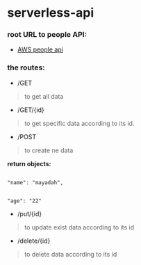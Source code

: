 # serverless-api

### root URL to people API:
* [AWS people api](https://m4ykte2s89.execute-api.us-east-2.amazonaws.com/)

### the routes:
* /GET 
 > to get all data

* /GET/{id} 
> to get specific data according to its id.

* /POST 
> to create ne data
  
  **return objects:**
  
<code>
"name": "mayadah",

"age": "22"
</code>

* /put/{id}
> to update exist data according to its id

* /delete/{id}
> to delete data according to its id

